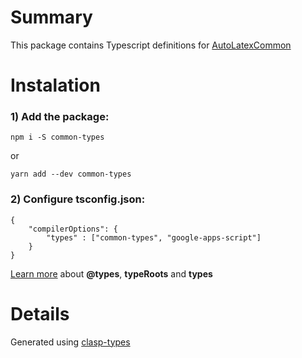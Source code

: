 # Summary

This package contains Typescript definitions for [AutoLatexCommon](https://developers.google.com/apps-script/guides/libraries)

# Instalation

### 1) Add the package:

```
npm i -S common-types
```
or
```
yarn add --dev common-types
```

### 2) Configure tsconfig.json:

```
{
    "compilerOptions": {
        "types" : ["common-types", "google-apps-script"]
    }
}
```

[Learn more](https://www.typescriptlang.org/docs/handbook/tsconfig-json.html#types-typeroots-and-types) about **@types**, **typeRoots** and **types**

# Details

Generated using [clasp-types](https://github.com/maelcaldas/clasp-types)

